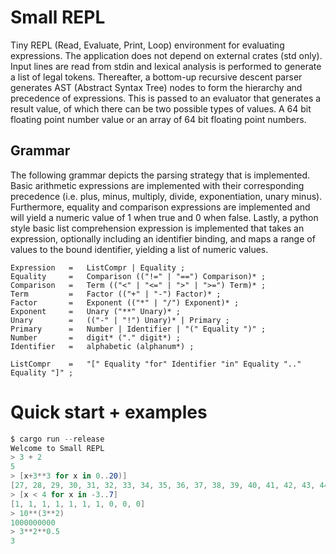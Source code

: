 # Small REPL
Tiny REPL (Read, Evaluate, Print, Loop) environment for evaluating expressions. The application does not depend on external crates (std only). Input lines are read from stdin and lexical analysis is performed to generate a list of legal tokens. Thereafter, a bottom-up recursive descent parser generates AST (Abstract Syntax Tree) nodes to form the hierarchy and precedence of expressions. This is passed to an evaluator that generates a result value, of which there can be two possible types of values. A 64 bit floating point number value or an array of 64 bit floating point numbers. 

## Grammar
The following grammar depicts the parsing strategy that is implemented. Basic arithmetic expressions are implemented with their corresponding precedence (i.e. plus, minus, multiply, divide, exponentiation, unary minus). Furthermore, equality and comparison expressions are implemented and will yield a numeric value of 1 when true and 0 when false. Lastly, a python style basic list comprehension expression is implemented that takes an expression, optionally including an identifier binding, and maps a range of values to the bound identifier, yielding a list of numeric values.
``` ebnf
Expression   =   ListCompr | Equality ;
Equality     =   Comparison (("!=" | "==") Comparison)* ;
Comparison   =   Term (("<" | "<=" | ">" | ">=") Term)* ;
Term         =   Factor (("+" | "-") Factor)* ;
Factor       =   Exponent (("*" | "/") Exponent)* ;
Exponent     =   Unary ("**" Unary)* ;
Unary        =   (("-" | "!") Unary)* | Primary ;
Primary      =   Number | Identifier | "(" Equality ")" ;
Number       =   digit* ("." digit*) ;
Identifier   =   alphabetic (alphanum*) ;

ListCompr    =   "[" Equality "for" Identifier "in" Equality ".." Equality "]" ;
```

# Quick start + examples
``` c#
$ cargo run --release
Welcome to Small REPL
> 3 + 2
5
> [x+3**3 for x in 0..20)]
[27, 28, 29, 30, 31, 32, 33, 34, 35, 36, 37, 38, 39, 40, 41, 42, 43, 44, 45, 46]
> [x < 4 for x in -3..7] 
[1, 1, 1, 1, 1, 1, 1, 0, 0, 0]
> 10**(3**2) 
1000000000
> 3**2**0.5
3
```
